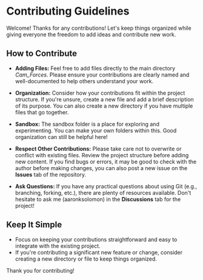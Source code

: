# Contributing Guidelines

Welcome! Thanks for any contributions! Let's keep things organized while giving everyone the freedom to add ideas and contribute new work.

## How to Contribute

- **Adding Files:** Feel free to add files directly to the main directory *Cam_Forces*. Please ensure your contributions are clearly named and well-documented to help others understand your work.
  
- **Organization:** Consider how your contributions fit within the project structure. If you're unsure, create a new file and add a brief description of its purpose. You can also create a new directory if you have multiple files that go together.

- **Sandbox:** The sandbox folder is a place for exploring and experimenting. You can make your own folders within this. Good organization can still be helpful here!

- **Respect Other Contributions:** Please take care not to overwrite or conflict with existing files. Review the project structure before adding new content. If you find bugs or errors, it may be good to check with the author before making changes, you can also post a new issue on the **Issues** tab of the repository.

- **Ask Questions:** If you have any practical questions about using Git (e.g., branching, forking, etc.), there are plenty of resources available. Don't hesitate to ask me (aaronksolomon) in the **Discussions** tab for the project!

## Keep It Simple

- Focus on keeping your contributions straightforward and easy to integrate with the existing project.
- If you're contributing a significant new feature or change, consider creating a new directory or file to keep things organized.

Thank you for contributing!



